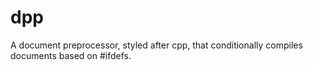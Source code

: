 # dpp
A document preprocessor, styled after cpp, that conditionally compiles documents based on #ifdefs.
